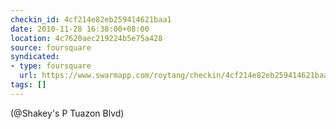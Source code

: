 ```yaml
---
checkin_id: 4cf214e82eb259414621baa1
date: 2010-11-28 16:38:00+08:00
location: 4c7620aec219224b5e75a428
source: foursquare
syndicated:
- type: foursquare
  url: https://www.swarmapp.com/roytang/checkin/4cf214e82eb259414621baa1
tags: []
---
```


(@Shakey's P Tuazon Blvd)